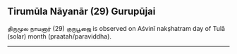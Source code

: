 ## Tirumūla Nāyanār (29) Gurupūjai
திருமூல நாயனார் (29) குருபூஜை is observed on Aśvinī nakṣhatram day of Tulā (solar) month (praatah/paraviddha).



---
